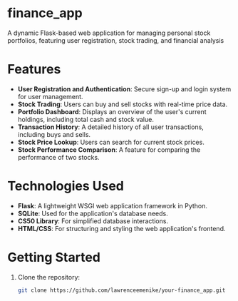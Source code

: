 # finance_app
A dynamic Flask-based web application for managing personal stock portfolios, featuring user registration, stock trading, and financial analysis

# Features

- **User Registration and Authentication**: Secure sign-up and login system for user management.
- **Stock Trading**: Users can buy and sell stocks with real-time price data.
- **Portfolio Dashboard**: Displays an overview of the user's current holdings, including total cash and stock value.
- **Transaction History**: A detailed history of all user transactions, including buys and sells.
- **Stock Price Lookup**: Users can search for current stock prices.
- **Stock Performance Comparison**: A feature for comparing the performance of two stocks.

# Technologies Used

- **Flask**: A lightweight WSGI web application framework in Python.
- **SQLite**: Used for the application's database needs.
- **CS50 Library**: For simplified database interactions.
- **HTML/CSS**: For structuring and styling the web application's frontend.

# Getting Started

1. Clone the repository:
   ```bash
   git clone https://github.com/lawrenceemenike/your-finance_app.git
